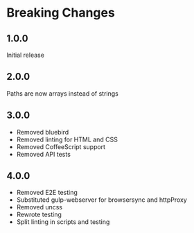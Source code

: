 # Breaking Changes

## 1.0.0

Initial release

## 2.0.0

Paths are now arrays instead of strings

## 3.0.0

* Removed bluebird
* Removed linting for HTML and CSS
* Removed CoffeeScript support
* Removed API tests

## 4.0.0

* Removed E2E testing
* Substituted gulp-webserver for browsersync and httpProxy
* Removed uncss
* Rewrote testing
* Split linting in scripts and testing

